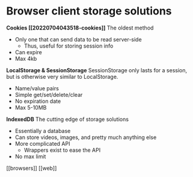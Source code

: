 # Browser client storage solutions

**Cookies [[20220704043518-cookies]]**
The oldest method
- Only one that can send data to be read server-side
	- Thus, useful for storing session info
- Can expire
- Max 4kb

**LocalStorage & SessionStorage**
SessionStorage only lasts for a session, but is otherwise very similar to LocalStorage.
- Name/value pairs
- Simple get/set/delete/clear
- No expiration date
- Max 5-10MB

**IndexedDB**
The cutting edge of storage solutions
- Essentially a database
- Can store videos, images, and pretty much anything else
- More complicated API
	- Wrappers exist to ease the API
- No max limit

[[browsers]]
[[web]]